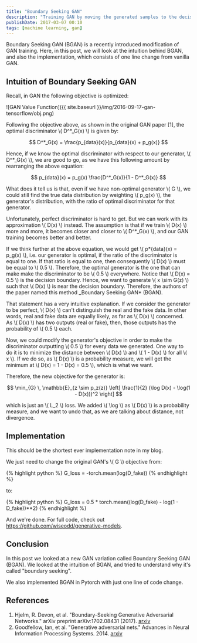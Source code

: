 ```yaml
---
title: "Boundary Seeking GAN"
description: "Training GAN by moving the generated samples to the decision boundary."
publishDate: 2017-03-07 00:10
tags: [machine learning, gan]
---
```


Boundary Seeking GAN (BGAN) is a recently introduced modification of GAN training. Here, in this post, we will look at the intuition behind BGAN, and also the implementation, which consists of one line change from vanilla GAN.

<h2 class="section-heading">Intuition of Boundary Seeking GAN</h2>

Recall, in GAN the following objective is optimized:

![GAN Value Function]({{ site.baseurl }}/img/2016-09-17-gan-tensorflow/obj.png)

Following the objective above, as shown in the original GAN paper [1], the optimal discriminator \\( D^\*\_G(x) \\) is given by:

$$
D^*_G(x) = \frac{p_{data}(x)}{p_{data}(x) + p_g(x)}
$$

Hence, if we know the optimal discriminator with respect to our generator, \\( D^\*\_G(x) \\), we are good to go, as we have this following amount by rearranging the above equation:

$$
p_{data}(x) = p_g(x) \frac{D^*_G(x)}{1 - D^*_G(x)}
$$

What does it tell us is that, even if we have non-optimal generator \\( G \\), we could still find the true data distribution by weighting \\( p_g(x) \\), the generator's distribution, with the ratio of optimal discriminator for that generator.

Unfortunately, perfect discriminator is hard to get. But we can work with its approximation \\( D(x) \\) instead. The assumption is that if we train \\( D(x) \\) more and more, it becomes closer and closer to \\( D^\*\_G(x) \\), and our GAN training becomes better and better.

If we think further at the above equation, we would get \\( p*{data}(x) = p_g(x) \\), i.e. our generator is optimal, if the ratio of the discriminator is equal to one. If that ratio is equal to one, then consequently \\( D(x) \\) must be equal to \\( 0.5 \\). Therefore, the optimal generator is the one that can make make the discriminator to be \\( 0.5 \\) everywhere. Notice that \\( D(x) = 0.5 \\) is the decision boundary. Hence, we want to generate \\( x \sim G(z) \\) such that \\( D(x) \\) is near the decision boundary. Therefore, the authors of the paper named this method \_Boundary Seeking GAN* (BGAN).

That statement has a very intuitive explanation. If we consider the generator to be perfect, \\( D(x) \\) can't distinguish the real and the fake data. In other words, real and fake data are equally likely, as far as \\( D(x) \\) concerned. As \\( D(x) \\) has two outputs (real or fake), then, those outputs has the probability of \\( 0.5 \\) each.

Now, we could modify the generator's objective in order to make the discriminator outputting \\( 0.5 \\) for every data we generated. One way to do it is to minimize the distance between \\( D(x) \\) and \\( 1 - D(x) \\) for all \\( x \\). If we do so, as \\( D(x) \\) is a probability measure, we will get the minimum at \\( D(x) = 1 - D(x) = 0.5 \\), which is what we want.

Therefore, the new objective for the generator is:

$$
\min_{G} \, \mathbb{E}_{z \sim p_z(z)} \left[ \frac{1}{2} (\log D(x) - \log(1 - D(x)))^2 \right]
$$

which is just an \\( L_2 \\) loss. We added \\( \log \\) as \\( D(x) \\) is a probability measure, and we want to undo that, as we are talking about distance, not divergence.

<h2 class="section-heading">Implementation</h2>

This should be the shortest ever implementation note in my blog.

We just need to change the original GAN's \\( G \\) objective from:

{% highlight python %}
G_loss = -torch.mean(log(D_fake))
{% endhighlight %}

to:

{% highlight python %}
G_loss = 0.5 \* torch.mean((log(D_fake) - log(1 - D_fake))\*\*2)
{% endhighlight %}

And we're done. For full code, check out <https://github.com/wiseodd/generative-models>.

<h2 class="section-heading">Conclusion</h2>

In this post we looked at a new GAN variation called Boundary Seeking GAN (BGAN). We looked at the intuition of BGAN, and tried to understand why it's called "boundary seeking".

We also implemented BGAN in Pytorch with just one line of code change.

<h2 class="section-heading">References</h2>

1. Hjelm, R. Devon, et al. "Boundary-Seeking Generative Adversarial Networks." arXiv preprint arXiv:1702.08431 (2017). [arxiv](https://arxiv.org/abs/1702.08431)
2. Goodfellow, Ian, et al. "Generative adversarial nets." Advances in Neural Information Processing Systems. 2014. [arxiv](http://papers.nips.cc/paper/5423-generative-adversarial-nets.pdf)
